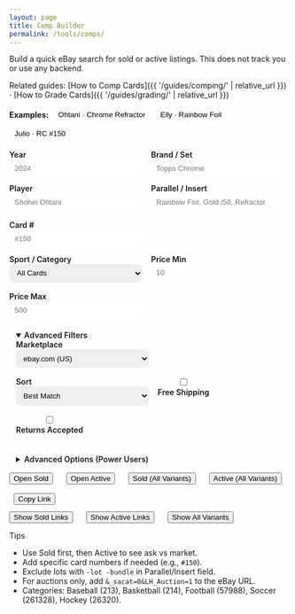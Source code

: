 ```yaml
---
layout: page
title: Comp Builder
permalink: /tools/comps/
---
```


Build a quick eBay search for sold or active listings. This does not track you or use any backend.

Related guides: [How to Comp Cards]({{ '/guides/comping/' | relative_url }}) · [How to Grade Cards]({{ '/guides/grading/' | relative_url }})

<div class="examples" aria-label="Examples">
  <strong>Examples:</strong>
  <button class="chip" data-preset="ohtani-refractor">Ohtani · Chrome Refractor</button>
  <button class="chip" data-preset="elly-rainbow">Elly · Rainbow Foil</button>
  <button class="chip" data-preset="julio-rc">Julio · RC #150</button>
</div>

<form id="comp-form" class="comp-form" onsubmit="return false;">
  <div class="row">
    <label>Year
      <input type="number" id="year" placeholder="2024" min="1900" max="2100">
    </label>
    <label>Brand / Set
      <input type="text" id="brand" placeholder="Topps Chrome">
    </label>
  </div>
  <div class="row">
    <label>Player
      <input type="text" id="player" placeholder="Shohei Ohtani">
    </label>
    <label>Parallel / Insert
      <input type="text" id="parallel" placeholder="Rainbow Foil, Gold /50, Refractor">
    </label>
    <label>Card #
      <input type="text" id="cardNo" placeholder="#150">
    </label>
  </div>
  <div class="row">
    <label>Sport / Category
      <select id="category">
        <option value="">All Cards</option>
        <option value="213">Baseball</option>
        <option value="214">Basketball</option>
        <option value="57988">Football</option>
        <option value="261328">Soccer</option>
        <option value="26320">Hockey</option>
      </select>
    </label>
    <label>Price Min
      <input type="number" id="minPrice" placeholder="10" min="0" step="1">
    </label>
    <label>Price Max
      <input type="number" id="maxPrice" placeholder="500" min="0" step="1">
    </label>
  </div>
  <details class="advanced" open>
    <summary>Advanced Filters</summary>
    <div class="row">
    <label>Marketplace
      <select id="domain">
        <option value="com">ebay.com (US)</option>
        <option value="co.uk">ebay.co.uk (UK)</option>
        <option value="ca">ebay.ca (CA)</option>
      </select>
    </label>
    <label>Sort
      <select id="sort">
        <option value="">Best Match</option>
        <option value="12">Newly Listed</option>
        <option value="1">Ending Soonest</option>
        <option value="15">Price+Ship: Lowest</option>
        <option value="16">Price+Ship: Highest</option>
        <option value="13">Recently Ended (Sold)</option>
      </select>
    </label>
    <label><input type="checkbox" id="freeShip"> Free Shipping</label>
    <label><input type="checkbox" id="returns"> Returns Accepted</label>
    </div>
  </details>
  <details class="advanced">
    <summary>Advanced Options (Power Users)</summary>
    <div class="row">
    <fieldset>
      <legend>Condition filters</legend>
      <label><input type="checkbox" id="condRaw" checked> Raw</label>
      <label><input type="checkbox" id="condPSA10"> PSA 10</label>
      <label><input type="checkbox" id="condPSA9"> PSA 9</label>
      <label><input type="checkbox" id="condBGS95"> BGS 9.5</label>
      <label><input type="checkbox" id="condSGC10"> SGC 10</label>
      <label><input type="checkbox" id="condCGC10"> CGC 10</label>
      <button type="button" class="chip" id="slabOnly">Slabbed only</button>
    </fieldset>
    <fieldset>
      <legend>Listing type</legend>
      <label><input type="checkbox" id="auction"> Auctions</label>
      <label><input type="checkbox" id="bin"> Buy It Now</label>
    </fieldset>
    <fieldset>
      <legend>Search options</legend>
      <label><input type="checkbox" id="exactPlayer"> Exact player</label>
      <label><input type="checkbox" id="exactParallel"> Exact parallel</label>
      <label title="Search listing descriptions (can add noise)"><input type="checkbox" id="titleDesc"> Search description</label>
      <label><input type="checkbox" id="excludeLots" checked> Exclude lots</label>
    </fieldset>
    </div>
    <div class="row">
    <fieldset>
      <legend>Synonym presets</legend>
      <label><input type="checkbox" id="synRC"> RC ↔ Rookie Card</label>
      <label><input type="checkbox" id="synRefractor"> Refractor ↔ Silver Prizm</label>
      <label><input type="checkbox" id="synNumbering"> /xx ↔ #/xx</label>
    </fieldset>
    </div>
  </details>
  <div class="row">
    <button class="btn" id="sold">Open Sold</button>
    <button class="btn btn--secondary" id="active" style="margin-left:.5rem">Open Active</button>
    <button class="btn" id="soldAll" style="margin-left:.5rem">Sold (All Variants)</button>
    <button class="btn btn--secondary" id="activeAll" style="margin-left:.5rem">Active (All Variants)</button>
    <button class="btn" id="copy" style="margin-left:.5rem">Copy Link</button>
  </div>
  <div class="row">
    <button class="btn" id="showSold">Show Sold Links</button>
    <button class="btn btn--secondary" id="showActive" style="margin-left:.5rem">Show Active Links</button>
    <button class="btn" id="showAll" style="margin-left:.5rem">Show All Variants</button>
  </div>
</form>

<div id="comp-results" class="comp-results" hidden>
  <h3>Search Link Preview</h3>
  <div id="results-summary" class="results-summary"></div>
  <ul id="results-list" class="results-list"></ul>
  <div class="row">
    <button class="btn" id="openShown">Open Shown In Tabs</button>
  </div>
</div>

<script>
(function(){
  const enc = s => encodeURIComponent(s.trim()).replace(/%20/g, '+');
  // remember marketplace/sort
  try {
    const savedDomain = localStorage.getItem('cards-domain');
    const savedSort = localStorage.getItem('cards-sort');
    if (savedDomain) document.getElementById('domain').value = savedDomain;
    if (savedSort) document.getElementById('sort').value = savedSort;
    document.getElementById('domain').addEventListener('change', e=> localStorage.setItem('cards-domain', e.target.value));
    document.getElementById('sort').addEventListener('change', e=> localStorage.setItem('cards-sort', e.target.value));
  } catch(e) {}
  function baseParts(){
    const year = document.getElementById('year').value.trim();
    const brand = document.getElementById('brand').value.trim();
    const player = document.getElementById('player').value.trim();
    const parallel = document.getElementById('parallel').value.trim();
    const cardNo = document.getElementById('cardNo').value.trim();
    const exactPlayer = document.getElementById('exactPlayer')?.checked;
    const exactParallel = document.getElementById('exactParallel')?.checked;
    const excludeLots = document.getElementById('excludeLots')?.checked;
    const parts = [];
    if (year) parts.push(year);
    if (brand) parts.push(brand);
    if (player) parts.push(exactPlayer ? `"${player}"` : player);
    if (parallel) parts.push(exactParallel ? `"${parallel}"` : parallel);
    if (cardNo) parts.push(cardNo.startsWith('#') ? cardNo : `#${cardNo}`);
    return { parts, excludeLots };
  }
  function toQuery(parts, modifiers){
    let q = parts.join(' ').replace(/\s+/g,' ').trim();
    if (modifiers?.length) q += ' ' + modifiers.join(' ');
    return enc(q);
  }
  function buildParams(sold){
    const cat = document.getElementById('category').value;
    const auction = document.getElementById('auction').checked;
    const bin = document.getElementById('bin').checked;
    const minP = document.getElementById('minPrice').value;
    const maxP = document.getElementById('maxPrice').value;
    const titleDesc = document.getElementById('titleDesc')?.checked;
    let params = '';
    if (sold) params += '&LH_Sold=1&LH_Complete=1';
    const sort = document.getElementById('sort').value;
    if (sort) params += '&_sop=' + encodeURIComponent(sort);
    else params += sold ? '&_sop=13' : '&_sop=12';
    if (cat) params += '&_sacat=' + encodeURIComponent(cat);
    if (auction) params += '&LH_Auction=1';
    if (bin) params += '&LH_BIN=1';
    if (minP) params += '&_udlo=' + encodeURIComponent(minP);
    if (maxP) params += '&_udhi=' + encodeURIComponent(maxP);
    if (titleDesc) params += '&LH_TitleDesc=1';
    if (document.getElementById('freeShip').checked) params += '&LH_FS=1';
    if (document.getElementById('returns').checked) params += '&LH_Returns=1';
    return params;
  }
  function condMods(){
    const mods = [];
    if (document.getElementById('condRaw')?.checked) mods.push('-PSA -BGS -SGC');
    if (document.getElementById('condPSA10')?.checked) mods.push('PSA 10 -BGS -SGC');
    if (document.getElementById('condPSA9')?.checked)  mods.push('PSA 9 -BGS -SGC');
    if (document.getElementById('condBGS95')?.checked) mods.push('BGS 9.5 -PSA -SGC');
    if (document.getElementById('condSGC10')?.checked) mods.push('SGC 10 -PSA -BGS');
    if (document.getElementById('condCGC10')?.checked) mods.push('CGC 10 -PSA -BGS -SGC');
    return mods.length ? mods : [''];
  }
  function synonymParts(parts){
    const out = [parts];
    if (document.getElementById('synRC')?.checked){
      out.push(parts.map(x=> x.replace(/\bRC\b/gi,'"Rookie Card"')));
    }
    if (document.getElementById('synRefractor')?.checked){
      out.push(parts.map(x=> x.replace(/\bRefractor\b/gi,'"Silver Prizm"')));
    }
    if (document.getElementById('synNumbering')?.checked){
      out.push(parts.map(x=> x.replace(/\/(\d{1,3})\b/g,'#/$1')));
    }
    const seen = new Set();
    const uniq = [];
    for (const arr of out){ const key = arr.join(' '); if(!seen.has(key)){ seen.add(key); uniq.push(arr); } }
    return uniq;
  }
  function buildUrls(sold, allVariants){
    const { parts, excludeLots } = baseParts();
    const partSets = allVariants ? synonymParts(parts) : [parts];
    const cmods = condMods();
    const urls = [];
    for (const p of partSets){
      for (const m of cmods){
        const mods = [];
        if (m) mods.push(m);
        if (excludeLots) mods.push('-lot -bundle');
        const q = toQuery(p, mods);
        const dom = document.getElementById('domain').value || 'com';
        urls.push('https://www.ebay.' + dom + '/sch/i.html?_nkw=' + q + buildParams(sold));
      }
    }
    return urls;
  }
  function openUrl(sold){
    buildUrls(sold, false).forEach(u=> window.open(u, '_blank'));
  }
  function openUrlAll(sold){
    buildUrls(sold, true).forEach(u=> window.open(u, '_blank'));
  }
  function renderResults(sold, allVariants){
    const urls = buildUrls(sold, !!allVariants);
    const box = document.getElementById('comp-results');
    const list = document.getElementById('results-list');
    const summary = document.getElementById('results-summary');
    list.innerHTML = '';
    // label links with condition/variant if encoded in query
    urls.forEach((u)=>{
      const li = document.createElement('li');
      li.innerHTML = `<a href="${u}" target="_blank">${u.includes('PSA+10')?'PSA 10':u.includes('PSA+9')?'PSA 9':u.includes('BGS+9.5')?'BGS 9.5':u.includes('SGC+10')?'SGC 10':u.includes('CGC+10')?'CGC 10':'Raw'} · ${u.includes('Rookie+Card')?'RC→Rookie Card':u.includes('Silver+Prizm')?'Refractor→Silver Prizm':u.includes('%23%2F')?'/xx→#/xx':'Base'} · ebay.${(document.getElementById('domain').value||'com')}</a>`;
      list.appendChild(li);
    });
    summary.textContent = `${sold ? 'Sold' : 'Active'} · ${urls.length} link${urls.length!==1?'s':''}`;
    box.hidden = false;
  }
  function copyLink(){
    const urls = buildUrls(true, false);
    const url = urls[0];
    if (navigator.clipboard?.writeText) navigator.clipboard.writeText(url).then(()=>alert('Link copied to clipboard')).catch(()=>alert(url));
    else alert(url);
  }
  document.getElementById('sold').addEventListener('click', () => openUrl(true));
  document.getElementById('active').addEventListener('click', () => openUrl(false));
  document.getElementById('soldAll').addEventListener('click', () => openUrlAll(true));
  document.getElementById('activeAll').addEventListener('click', () => openUrlAll(false));
  document.getElementById('showSold').addEventListener('click', () => renderResults(true, false));
  document.getElementById('showActive').addEventListener('click', () => renderResults(false, false));
  document.getElementById('showAll').addEventListener('click', () => renderResults(true, true));
  document.getElementById('openShown').addEventListener('click', () => {
    document.querySelectorAll('#results-list a').forEach(a=> window.open(a.href, '_blank'));
  });
  document.getElementById('copy').addEventListener('click', copyLink);

  // Slabbed only toggle
  document.getElementById('slabOnly').addEventListener('click', ()=>{
    const ids = ['condRaw','condPSA10','condPSA9','condBGS95','condSGC10','condCGC10'];
    const el = id=> document.getElementById(id);
    el('condRaw').checked = false;
    el('condPSA10').checked = true;
    el('condPSA9').checked = true;
    el('condBGS95').checked = true;
    el('condSGC10').checked = true;
    el('condCGC10').checked = true;
  });

  // Example chips
  function applyPreset(name){
    const set = (id,val)=>{ const el=document.getElementById(id); el.value = val; };
    const check = (id,val)=>{ const el=document.getElementById(id); el.checked = val; };
    // reset basics
    set('year',''); set('brand',''); set('player',''); set('parallel',''); set('cardNo','');
    check('exactPlayer', true); check('exactParallel', false);
    if (name==='ohtani-refractor'){
      set('year','2024'); set('brand','Topps Chrome'); set('player','Shohei Ohtani'); set('parallel','Refractor');
    } else if (name==='elly-rainbow'){
      set('year','2024'); set('brand','Topps'); set('player','Elly De La Cruz'); set('parallel','Rainbow Foil');
    } else if (name==='julio-rc'){
      set('year','2022'); set('brand','Topps'); set('player','Julio Rodriguez'); set('cardNo','#150');
    }
    renderResults(true,false);
  }
  document.querySelectorAll('.examples .chip').forEach(btn=>{
    btn.addEventListener('click', ()=> applyPreset(btn.dataset.preset));
  });
})();
</script>

<style>
.comp-form { margin-top: 1rem; }
.comp-form .row { display: flex; gap: 1rem; flex-wrap: wrap; margin-bottom: .75rem; }
.comp-form label { display: flex; flex-direction: column; font-weight: 600; color: var(--muted); }
.comp-form input[type="text"], .comp-form input[type="number"], .comp-form select { padding: .55rem .6rem; border-radius: 8px; border: 1px solid var(--border); min-width: 15rem; }
fieldset { border: 1px solid var(--border); border-radius: 8px; padding: .5rem .75rem; }
legend { padding: 0 .25rem; color: var(--muted); }
.examples { margin:.5rem 0 1rem; display:flex; gap:.5rem; align-items:center; flex-wrap:wrap; }
.chip { border:1px solid var(--border); background:transparent; padding:.35rem .6rem; border-radius:999px; cursor:pointer; }
.advanced { border:1px solid var(--border); border-radius:10px; padding:.5rem .75rem; margin:.5rem 0; }
.advanced > summary { cursor:pointer; font-weight:600; color: var(--muted); }
.comp-results { margin-top: 1rem; }
.comp-results .results-list { list-style: none; padding: 0; }
.comp-results .results-list li { padding: .35rem 0; border-bottom: 1px solid var(--border); }
.comp-results .results-summary { color: var(--muted); margin-bottom: .35rem; }
</style>

Tips
- Use Sold first, then Active to see ask vs market.
- Add specific card numbers if needed (e.g., `#150`).
- Exclude lots with `-lot -bundle` in Parallel/Insert field.
- For auctions only, add `&_sacat=0&LH_Auction=1` to the eBay URL.
- Categories: Baseball (213), Basketball (214), Football (57988), Soccer (261328), Hockey (26320).
